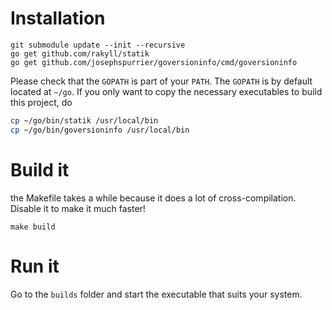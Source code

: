 # Installation
```
git submodule update --init --recursive
go get github.com/rakyll/statik
go get github.com/josephspurrier/goversioninfo/cmd/goversioninfo
```

Please check that the `GOPATH` is part of your `PATH`. The `GOPATH` is by default located at `~/go`.
If you only want to copy the necessary executables to build this project, do
```bash
cp ~/go/bin/statik /usr/local/bin
cp ~/go/bin/goversioninfo /usr/local/bin
```

# Build it
the Makefile takes a while because it does a lot of cross-compilation. Disable it to make it much faster!
```
make build 
```

# Run it
Go to the `builds` folder and start the executable that suits your system.

